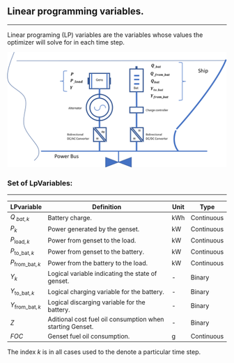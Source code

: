 ## Linear programming variables.
---
Linear programing (LP) variables are the variables whose values the optimizer will solve for in each time step. 

![Screenshot](img/hyh_illustration_lpvariables.png)

### Set of LpVariables:
---

| LPvariable                    | Definition                                                                         | Unit             | Type
| ------------------------      | -------------                                                                      | --------------   |--------
| $Q_{\ bat, k}$                | Battery charge.                                                                    | kWh              | Continuous
| $P_{k}$                       | Power generated by the genset.                                                     | kW               | Continuous
| $P_{\mathrm{load}, k}$        | Power from genset to the load.                                                     | kW               | Continuous
| $P_{\mathrm{to\_bat}, k}$      | Power from genset to the battery.                                                  | kW               | Continuous
| $P_{\mathrm{from\_bat}, k}$    | Power from the battery to the load.                                                | kW               | Continuous
| $Y_k$                         | Logical variable indicating the state of genset.                                   | -                | Binary
| $Y_{\mathrm{to\_bat}, k}$       | Logical charging variable for the battery.                                         | -                | Binary
| $Y_{\mathrm{from\_bat}, k}$     | Logical discarging variable for the battery.                                       | -                | Binary
| $Z$                           | Aditional cost fuel oil consumption when starting Genset.                          | -                | Binary
| $FOC$                         | Genset fuel oil consumption.                                                       | g                | Continuous

The index $k$ is in all cases used to the denote a particular time step.